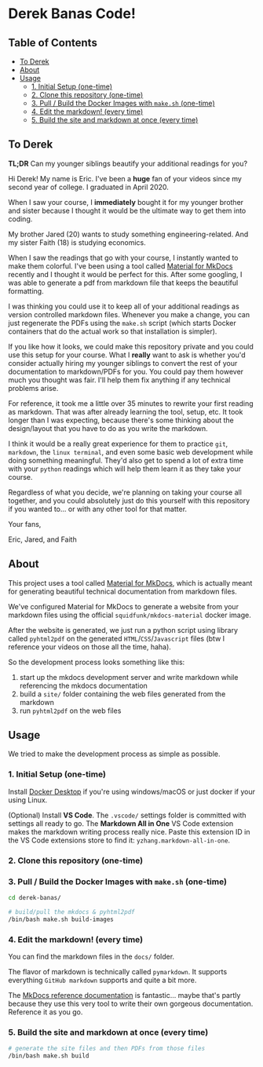 <!-- no toc -->
# Derek Banas Code!

<!-- no toc -->
## Table of Contents
  - [To Derek](#to-derek)
  - [About](#about)
  - [Usage](#usage)
    - [1. Initial Setup (one-time)](#1-initial-setup-one-time)
    - [2. Clone this repository (one-time)](#2-clone-this-repository-one-time)
    - [3. Pull / Build the Docker Images with `make.sh` (one-time)](#3-pull--build-the-docker-images-with-makesh-one-time)
    - [4. Edit the markdown! (every time)](#4-edit-the-markdown-every-time)
    - [5. Build the site and markdown at once (every time)](#5-build-the-site-and-markdown-at-once-every-time)

## To Derek

**TL;DR** Can my younger siblings beautify your additional readings for you?

Hi Derek! My name is Eric. I've been a **huge** fan of your videos since my second year of college. I graduated in April 2020.

When I saw your course, I **immediately** bought it for my younger brother and sister because I thought it would be the ultimate way to get them into coding.

My brother Jared (20) wants to study something engineering-related. And my sister Faith (18) is studying economics.

When I saw the readings that go with your course, I instantly wanted to make them colorful. I've been using a tool called [Material for MkDocs](https://squidfunk.github.io/mkdocs-material/) recently and I thought it would be perfect for this. After some googling, I was able to generate a pdf from markdown file that keeps the beautiful formatting.

I was thinking you could use it to keep all of your additional readings as version controlled markdown files. Whenever you make a change, you can just regenerate the PDFs using the `make.sh` script (which starts Docker containers that do the actual work so that installation is simpler).

If you like how it looks, we could make this repository private and you could use this setup for your course. What I **really** want to ask is whether you'd consider actually hiring my younger siblings to convert the rest of your documentation to markdown/PDFs for you. You could pay them however much you thought was fair. I'll help them fix anything if any technical problems arise.

For reference, it took me a little over 35 minutes to rewrite your first reading as markdown. That was after already learning the tool, setup, etc. It took longer than I was expecting, because there's some thinking about the design/layout that you have to do as you write the markdown.

I think it would be a really great experience for them to practice `git`, `markdown`, the `linux terminal`, and even some basic web development while doing something meaningful. They'd also get to spend a lot of extra time with your `python` readings which will help them learn it as they take your course.

Regardless of what you decide, we're planning on taking your course all together, and you could absolutely just do this yourself with this repository if you wanted to... or with any other tool for that matter.

Your fans,

Eric, Jared, and Faith

## About

This project uses a tool called [Material for MkDocs](https://squidfunk.github.io/mkdocs-material/), which is actually meant for generating beautiful technical documentation from markdown files.

We've configured Material for MkDocs to generate a website from your markdown files using the official `squidfunk/mkdocs-material` docker image.

After the website is generated, we just run a python script using library called `pyhtml2pdf` on the generated `HTML`/`CSS`/`Javascript` files (btw I reference your videos on those all the time, haha).

So the development process looks something like this:

1. start up the mkdocs development server and write markdown while referencing the mkdocs documentation
2. build a `site/` folder containing the web files generated from the markdown
3. run `pyhtml2pdf` on the web files

## Usage

We tried to make the development process as simple as possible.

### 1. Initial Setup (one-time)

Install [Docker Desktop](https://www.docker.com/products/docker-desktop) if you're using windows/macOS or just docker if your using Linux.

(Optional) Install **VS Code**. The `.vscode/` settings folder is committed with settings all ready to go. The **Markdown All in One** VS Code extension makes the markdown writing process really nice. Paste this extension ID in the VS Code extensions store to find it: `yzhang.markdown-all-in-one`.

### 2. Clone this repository (one-time)

### 3. Pull / Build the Docker Images with `make.sh` (one-time)

``` bash
cd derek-banas/

# build/pull the mkdocs & pyhtml2pdf
/bin/bash make.sh build-images
```

### 4. Edit the markdown! (every time)

You can find the markdown files in the `docs/` folder.

The flavor of markdown is technically called `pymarkdown`. It supports everything `GitHub markdown` supports and quite a bit more.

The [MkDocs reference documentation](https://squidfunk.github.io/mkdocs-material/reference/abbreviations/) is fantastic... maybe that's partly because they use this very tool to write their own gorgeous documentation. Reference it as you go.

### 5. Build the site and markdown at once (every time)

``` bash
# generate the site files and then PDFs from those files
/bin/bash make.sh build
```

